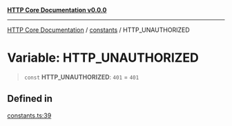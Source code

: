 [**HTTP Core Documentation v0.0.0**](../../README.md)

***

[HTTP Core Documentation](../../modules.md) / [constants](../README.md) / HTTP\_UNAUTHORIZED

# Variable: HTTP\_UNAUTHORIZED

> `const` **HTTP\_UNAUTHORIZED**: `401` = `401`

## Defined in

[constants.ts:39](https://github.com/stonemjs/http-core/blob/a162480c16327760396238c341daab61793d5440/src/constants.ts#L39)
